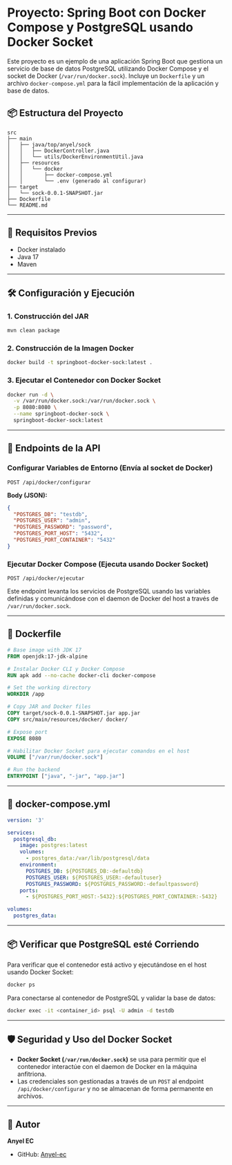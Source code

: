 # Proyecto: Spring Boot con Docker Compose y PostgreSQL usando Docker Socket

Este proyecto es un ejemplo de una aplicación Spring Boot que gestiona un servicio de base de datos PostgreSQL utilizando Docker Compose y el socket de Docker (`/var/run/docker.sock`). Incluye un `Dockerfile` y un archivo `docker-compose.yml` para la fácil implementación de la aplicación y base de datos.

## 📦 Estructura del Proyecto

```plaintext
src
├── main
│   ├── java/top/anyel/sock
│   │   ├── DockerController.java
│   │   └── utils/DockerEnvironmentUtil.java
│   ├── resources
│   │   └── docker
│   │       ├── docker-compose.yml
│   │       └── .env (generado al configurar)
├── target
│   └── sock-0.0.1-SNAPSHOT.jar
├── Dockerfile
└── README.md
```

---

## 🚀 Requisitos Previos
- Docker instalado
- Java 17
- Maven

---

## 🛠️ Configuración y Ejecución

### 1. Construcción del JAR
```bash
mvn clean package
```

### 2. Construcción de la Imagen Docker
```bash
docker build -t springboot-docker-sock:latest .
```

### 3. Ejecutar el Contenedor con Docker Socket
```bash
docker run -d \
  -v /var/run/docker.sock:/var/run/docker.sock \
  -p 8080:8080 \
  --name springboot-docker-sock \
  springboot-docker-sock:latest
```

---

## 📡 Endpoints de la API

### **Configurar Variables de Entorno (Envía al socket de Docker)**
```http
POST /api/docker/configurar
```
**Body (JSON):**
```json
{
  "POSTGRES_DB": "testdb",
  "POSTGRES_USER": "admin",
  "POSTGRES_PASSWORD": "password",
  "POSTGRES_PORT_HOST": "5432",
  "POSTGRES_PORT_CONTAINER": "5432"
}
```

### **Ejecutar Docker Compose (Ejecuta usando Docker Socket)**
```http
POST /api/docker/ejecutar
```
Este endpoint levanta los servicios de PostgreSQL usando las variables definidas y comunicándose con el daemon de Docker del host a través de `/var/run/docker.sock`.

---

## 📄 Dockerfile
```dockerfile
# Base image with JDK 17
FROM openjdk:17-jdk-alpine

# Instalar Docker CLI y Docker Compose
RUN apk add --no-cache docker-cli docker-compose

# Set the working directory
WORKDIR /app

# Copy JAR and Docker files
COPY target/sock-0.0.1-SNAPSHOT.jar app.jar
COPY src/main/resources/docker/ docker/

# Expose port
EXPOSE 8080

# Habilitar Docker Socket para ejecutar comandos en el host
VOLUME ["/var/run/docker.sock"]

# Run the backend
ENTRYPOINT ["java", "-jar", "app.jar"]
```

---

## 🐘 docker-compose.yml
```yaml
version: '3'

services:
  postgresql_db:
    image: postgres:latest
    volumes:
      - postgres_data:/var/lib/postgresql/data
    environment:
      POSTGRES_DB: ${POSTGRES_DB:-defaultdb}
      POSTGRES_USER: ${POSTGRES_USER:-defaultuser}
      POSTGRES_PASSWORD: ${POSTGRES_PASSWORD:-defaultpassword}
    ports:
      - ${POSTGRES_PORT_HOST:-5432}:${POSTGRES_PORT_CONTAINER:-5432}

volumes:
  postgres_data:
```

---

## 📦 Verificar que PostgreSQL esté Corriendo
Para verificar que el contenedor está activo y ejecutándose en el host usando Docker Socket:
```bash
docker ps
```

Para conectarse al contenedor de PostgreSQL y validar la base de datos:
```bash
docker exec -it <container_id> psql -U admin -d testdb
```

---

## 🛡️ Seguridad y Uso del Docker Socket
- **Docker Socket (`/var/run/docker.sock`)** se usa para permitir que el contenedor interactúe con el daemon de Docker en la máquina anfitriona.
- Las credenciales son gestionadas a través de un `POST` al endpoint `/api/docker/configurar` y no se almacenan de forma permanente en archivos.

---

## 📧 Autor
**Anyel EC**
- GitHub: [Anyel-ec](https://github.com/Anyel-ec)


